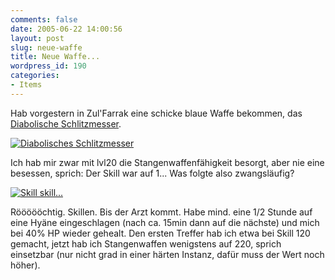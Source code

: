 ```yaml
---
comments: false
date: 2005-06-22 14:00:56
layout: post
slug: neue-waffe
title: Neue Waffe...
wordpress_id: 190
categories:
- Items
---
```


Hab vorgestern in Zul'Farrak eine schicke blaue Waffe bekommen, das [Diabolische Schlitzmesser](http://thottbot.com/?i=8501).

[![Diabolisches Schlitzmesser](http://photos15.flickr.com/20859850_3310501c68_o.jpg)](http://www.flickr.com/photos/walsweer/20859850/)

Ich hab mir zwar mit lvl20 die Stangenwaffenfähigkeit besorgt, aber nie eine besessen, sprich: Der Skill war auf 1... Was folgte also zwangsläufig?

[![Skill skill...](http://photos16.flickr.com/20859851_00e040dd87_o.jpg)](http://www.flickr.com/photos/walsweer/20859851/)

Röööööchtig. Skillen. Bis der Arzt kommt. Habe mind. eine 1/2 Stunde auf eine Hyäne eingeschlagen (nach ca. 15min dann auf die nächste) und mich bei 40% HP wieder gehealt. Den ersten Treffer hab ich etwa bei Skill 120 gemacht, jetzt hab ich Stangenwaffen wenigstens auf 220, sprich einsetzbar (nur nicht grad in einer härten Instanz, dafür muss der Wert noch höher).
